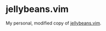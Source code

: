 jellybeans.vim
==============

My personal, modified copy of [jellybeans.vim](https://github.com/nanotech/jellybeans.vim).

